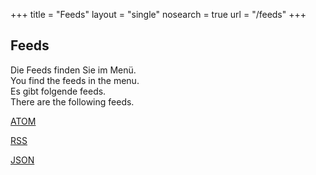 +++
title       = "Feeds"
layout      = "single"
nosearch    = true
url         = "/feeds"
+++
## Feeds

<div class="dn db-ns">
Die Feeds finden Sie im Menü.<br/> You find the feeds in the menu.
</div>
<div class="db dn-ns">Es gibt folgende feeds.<br/>There are the following feeds.

[ATOM](/feeds/feed.atom.xml)

[RSS](/feeds/feed.rss.xml) 

[JSON](/feeds/feed.json)
</div>
